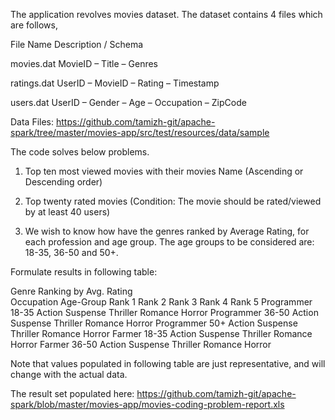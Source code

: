 The application revolves movies dataset. The dataset contains 4 files which are follows,

File Name	Description / Schema
	
movies.dat	MovieID – Title – Genres
	
ratings.dat	UserID – MovieID – Rating – Timestamp
	
users.dat	UserID – Gender – Age – Occupation – ZipCode

Data Files:
https://github.com/tamizh-git/apache-spark/tree/master/movies-app/src/test/resources/data/sample


The code solves below problems.

1.	Top ten most viewed movies with their movies Name (Ascending or Descending order)  

2.	Top twenty rated movies (Condition: The movie should be rated/viewed by at least 40 users) 

3.	We wish to know how have the genres ranked by Average Rating, for each profession and age group. The age groups to be considered are: 18-35, 36-50 and 50+. 

Formulate results in following table:


Genre Ranking by Avg. Rating	
Occupation	Age-Group Rank 1	Rank 2	Rank 3	Rank 4	Rank 5
Programmer	18-35	Action	Suspense	Thriller	Romance	Horror
Programmer	36-50	Action	Suspense	Thriller	Romance	Horror
Programmer	50+	Action	Suspense	Thriller	Romance	Horror
Farmer	18-35	Action	Suspense	Thriller	Romance	Horror
Farmer	36-50	Action	Suspense	Thriller	Romance	Horror

Note that values populated in following table are just representative, and will change with the actual data.


The result set populated here: 
https://github.com/tamizh-git/apache-spark/blob/master/movies-app/movies-coding-problem-report.xls
